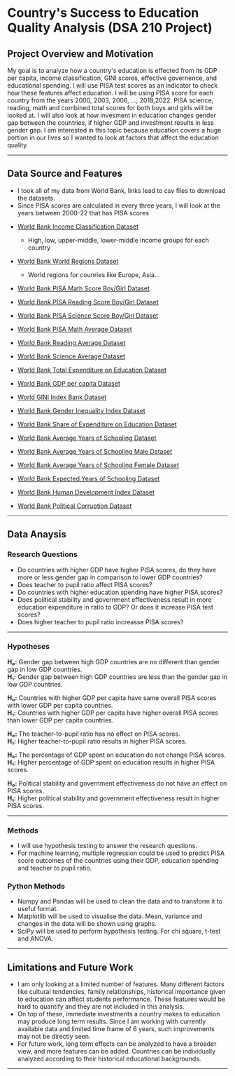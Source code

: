 # Country's Success to Education Quality Analysis (DSA 210 Project)

## Project Overview and Motivation
My goal is to analyze how a country's education is effected from its GDP per capita, income classification, GINI scores, effective governence, and educational spending. I will use PISA test scores as an indicator to check how these features affect education. I will be using PISA score for each country from the years 2000, 2003, 2006, ..., 2018,2022. PISA science, reading, math and combined total scores for both boys and girls will be looked at. I will also look at how invesment in education changes gender gap between the countries, if higher GDP and investment results in less gender gap. I am interested in this topic because education covers a huge portion in our lives so I wanted to look at factors that affect the education quality.

---
## Data Source and Features 

* I took all of my data from World Bank, links lead to csv files to download the datasets.
* Since PISA scores are calculated in every three years, I will look at the years between 2000-22 that has PISA scores

- [World Bank Income Classification Dataset](https://ourworldindata.org/grapher/world-bank-income-groups.csv?v=1&csvType=full&useColumnShortNames=true)
  * High, low, upper-middle, lower-middle income groups for each country
    
 - [World Bank World Regions Dataset](https://ourworldindata.org/grapher/world-regions-according-to-the-world-bank.csv?v=1&csvType=full&useColumnShortNames=false)

   * World regions for counries like Europe, Asia...
 - [World Bank PISA Math Score Boy/Girl Dataset](https://ourworldindata.org/grapher/pisa-mean-performance-on-the-mathematics-scale-by-sex.csv?v=1&csvType=full&useColumnShortNames=false)
 - [World Bank PISA Reading Score Boy/Girl Dataset](https://ourworldindata.org/grapher/pisa-mean-performance-on-the-reading-scale-by-sex.csv?v=1&csvType=full&useColumnShortNames=false)
 - [World Bank PISA Science Score Boy/Girl Dataset](https://ourworldindata.org/grapher/average-performance-of-15-year-old-girls-and-boys-on-the-science-scale.csv?v=1&csvType=full&useColumnShortNames=false)
 - [World Bank PISA Math Average Dataset](https://ourworldindata.org/grapher/pisa-test-score-mean-performance-on-the-mathematics-scale.csv?v=1&csvType=full&useColumnShortNames=false)
 - [World Bank Reading Average Dataset](https://ourworldindata.org/grapher/pisa-test-score-mean-performance-on-the-reading-scale.csv?v=1&csvType=full&useColumnShortNames=false)
 - [World Bank Science Average Dataset](https://ourworldindata.org/grapher/average-performance-of-15-year-olds-on-the-science-scale.csv?v=1&csvType=full&useColumnShortNames=false)
 - [World Bank Total Expenditure on Education Dataset](https://ourworldindata.org/grapher/total-government-expenditure-on-education-gdp.csv?v=1&csvType=full&useColumnShortNames=false)
 - [World Bank GDP per capita Dataset](https://ourworldindata.org/grapher/gdp-per-capita-worldbank.csv?v=1&csvType=full&useColumnShortNames=false)
 - [World GINI Index Bank Dataset](https://ourworldindata.org/grapher/economic-inequality-gini-index.csv?v=1&csvType=full&useColumnShortNames=false)
 - [World Bank Gender Inequality Index Dataset](https://ourworldindata.org/grapher/gender-inequality-index-from-the-human-development-report.csv?v=1&csvType=full&useColumnShortNames=false)
 - [World Bank Share of Expenditure on Education Dataset](https://ourworldindata.org/grapher/share-of-education-in-government-expenditure.csv?v=1&csvType=full&useColumnShortNames=false)
 - [World Bank Average Years of Schooling Dataset](https://ourworldindata.org/grapher/average-years-of-schooling.csv?v=1&csvType=full&useColumnShortNames=false)
 - [World Bank Average Years of Schooling Male Dataset](https://ourworldindata.org/grapher/mean-years-of-schooling-male.csv?v=1&csvType=full&useColumnShortNames=false)
 - [World Bank Average Years of Schooling Female Dataset](https://ourworldindata.org/grapher/mean-years-of-schooling-female.csv?v=1&csvType=full&useColumnShortNames=false)
 - [World Bank Expected Years of Schooling Dataset](https://ourworldindata.org/grapher/expected-years-of-schooling.csv?v=1&csvType=full&useColumnShortNames=false)
 - [World Bank Human Development Index Dataset](https://ourworldindata.org/grapher/human-development-index.csv?v=1&csvType=full&useColumnShortNames=false)
 - [World Bank Political Corruption Dataset](https://ourworldindata.org/grapher/political-corruption-index.csv?v=1&csvType=full&useColumnShortNames=false)

---
## Data Anaysis
### Research Questions
- Do countries with higher GDP have higher PISA scores, do they have more or less gender gap in comparison to lower GDP countries?
- Does teacher to pupil ratio affect PISA scores?
- Do countries with higher education spending have higher PISA scores?
- Does political stability and government effectiveness result in more education expenditure in ratio to GDP? Or does it increase PISA test scores?
- Does higher teacher to pupil ratio increasse PISA scores?
  
---
### Hypotheses 
**H₀:** Gender gap between high GDP countries are no different than gender gap in low GDP countries.  
**H₁:** Gender gap between high GDP countries are less than the gender gap in low GDP countries. 

**H₀:** Countries with higher GDP per capita have same overall PISA scores with lower GDP per capita countries.  
**H₁:** Countries with higher GDP per capita have higher overall PISA scores than lower GDP per capita countries.

**H₀:** The teacher-to-pupil ratio has no effect on PISA scores.  
**H₁:** Higher teacher-to-pupil ratio results in higher PISA scores.

**H₀:** The percentage of GDP spent on education do not change PISA scores.  
**H₁:** Higher percentage of GDP spent on education results in higher PISA scores.

**H₀:** Political stability and government effectiveness do not have an effect on PISA scores.  
**H₁:** Higher political stability and government effectiveness result in higher PISA scores.

---
### Methods 
- I will use hypothesis testing to answer the research questions.
- For machine learning, multiple regression could be used to predict PISA score outcomes of the countries using their GDP, education spending and teacher to pupil ratio. 

### Python Methods
- Numpy and Pandas will be used to clean the data and to transform it to useful format.
- Matplotlib will be used to visualise the data. Mean, variance and changes in the data will be shown using graphs.
- SciPy will be used to perform hypothesis testing. For chi square, t-test and ANOVA. 

---
## Limitations and Future Work

- I am only looking at a limited number of features. Many different factors like cultural tendencies, family relationships, historical importance given to education can affect students performance. These features would be hard to quantify and they are not included in this analysis.
- On top of these, immediate investments a country makes to education may produce long term results. Since I am working with currently available data and limited time frame of 6 years, such improvements may not be directly seen.
- For future work, long term effects can be analyzed to have a broader view, and more features can be added. Countries can be individually analyzed according to their historical educational backgrounds.
---



